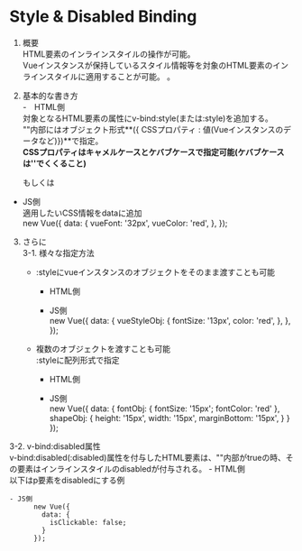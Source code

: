 # Style & Disabled Binding

1. 概要   
  HTML要素のインラインスタイルの操作が可能。   
  Vueインスタンスが保持しているスタイル情報等を対象のHTML要素のインラインスタイルに適用することが可能。
。

2. 基本的な書き方    
  -　HTML側   
  対象となるHTML要素の属性にv-bind:style(または:style)を追加する。  
  ""内部にはオブジェクト形式**({ CSSプロパティ : 値(Vueインスタンスのデータなど)})**で指定。  
  **CSSプロパティはキャメルケースとケバブケースで指定可能(ケバブケースは''でくくること)**
        <p v-bind:style="{fontSize: vueFont, color: vueColor}">
        もしくは
        <p v-bind:style="{'font-size': vueFont}">

- JS側   
適用したいCSS情報をdataに追加    
        new Vue({
          data: {
            vueFont: '32px',
            vueColor: 'red',
          },
        });

3. さらに  
  3-1. 様々な指定方法
    - :styleにvueインスタンスのオブジェクトをそのまま渡すことも可能
      - HTML側
            <p :style="vueStyleObj">

      - JS側  
            new Vue({
              data: {
                vueStyleObj: {
                  fontSize: '13px',
                  color: 'red',
                },
              },
            });

    - 複数のオブジェクトを渡すことも可能   
    :styleに配列形式で指定  
      - HTML側   
            <p :style="[fontObj, shapeObj]">
      - JS側  
            new Vue({
              data: {
                fontObj: {
                  fontSize: '15px';
                  fontColor: 'red'
                },
                shapeObj: {
                  height: '15px',
                  width: '15px',
                  marginBottom: '15px',
                }
              }
            });

  3-2. v-bind:disabled属性   
  v-bind:disabled(:disabled)属性を付与したHTML要素は、""内部がtrueの時、その要素はインラインスタイルのdisabledが付与される。
    - HTML側   
    以下はp要素をdisabledにする例
          <p :disable="!isClickable">

    - JS側   
          new Vue({
            data: {
              isClickable: false;
            }
          });
